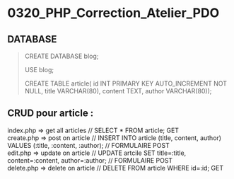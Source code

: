 # 0320_PHP_Correction_Atelier_PDO

## DATABASE

>
> CREATE DATABASE blog;
>
> USE blog;
>
> CREATE TABLE article(
> id INT PRIMARY KEY AUTO_INCREMENT NOT NULL,
> title VARCHAR(80),
> content TEXT,
> author VARCHAR(80));
>

## CRUD pour article :

index.php => get all articles // SELECT * FROM article; GET <br>
create.php => post on article // INSERT INTO article (title, content, author) VALUES (:title, :content, :author); // FORMULAIRE POST <br>
edit.php => update on article // UPDATE artcile SET title=:title, content=:content, author=:author; // FORMULAIRE POST <br>
delete.php => delete on article // DELETE FROM article WHERE id=:id; GET

